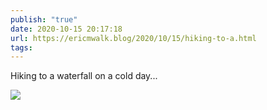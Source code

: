 ```yaml
---
publish: "true"
date: 2020-10-15 20:17:18
url: https://ericmwalk.blog/2020/10/15/hiking-to-a.html
tags: 
---
```


Hiking to a waterfall on a cold day... 

![](https://ericmwalk.blog/uploads/2020/a46ccf8307.jpg)